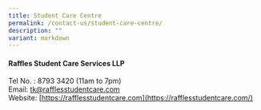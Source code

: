 ```yaml
---
title: Student Care Centre
permalink: /contact-us/student-care-centre/
description: ""
variant: markdown
---
```

#### Raffles Student Care Services LLP

Tel No. : 8793 3420 (11am to 7pm)  <br>
Email:&nbsp;[tk@rafflesstudentcare.com](mailto:tk@rafflesstudentcare.com)<br>
Website:&nbsp;[https://rafflesstudentcare.com](https://rafflesstudentcare.com/)
